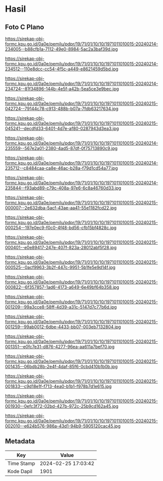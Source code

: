 # Hasil

## Foto C Plano

https://sirekap-obj-formc.kpu.go.id/0a0e/pemilu/pdpr/19/71/01/10/10/1971011010015-20240214-234005--b88cfb1a-7112-49e0-8984-5ac2a3baf39d.jpg

https://sirekap-obj-formc.kpu.go.id/0a0e/pemilu/pdpr/19/71/01/10/10/1971011010015-20240214-234512--110e8dcc-cc54-4f5c-a449-e8621459d5bd.jpg

https://sirekap-obj-formc.kpu.go.id/0a0e/pemilu/pdpr/19/71/01/10/10/1971011010015-20240214-234724--81f34896-144b-4e5f-a42b-5ea5ce3e9bec.jpg

https://sirekap-obj-formc.kpu.go.id/0a0e/pemilu/pdpr/19/71/01/10/10/1971011010015-20240215-042724--79144c78-c913-488b-b07a-7fdb63217634.jpg

https://sirekap-obj-formc.kpu.go.id/0a0e/pemilu/pdpr/19/71/01/10/10/1971011010015-20240215-045241--decdfd33-6401-4d7e-af80-0287943d3ea3.jpg

https://sirekap-obj-formc.kpu.go.id/0a0e/pemilu/pdpr/19/71/01/10/10/1971011010015-20240214-235559--567e2a01-2380-4ad5-87df-0f75713890c9.jpg

https://sirekap-obj-formc.kpu.go.id/0a0e/pemilu/pdpr/19/71/01/10/10/1971011010015-20240214-235712--c8484caa-ca8e-46ac-b28a-f79d1cd54a77.jpg

https://sirekap-obj-formc.kpu.go.id/0a0e/pemilu/pdpr/19/71/01/10/10/1971011010015-20240214-235844--f93abd89-c79c-408a-97e6-6c8a46760d33.jpg

https://sirekap-obj-formc.kpu.go.id/0a0e/pemilu/pdpr/19/71/01/10/10/1971011010015-20240215-000007--2e632dba-5acf-43ae-aa41-55e1182fcd22.jpg

https://sirekap-obj-formc.kpu.go.id/0a0e/pemilu/pdpr/19/71/01/10/10/1971011010015-20240215-000254--197e0ec9-f0c0-4f48-bd56-cfb15bf4828c.jpg

https://sirekap-obj-formc.kpu.go.id/0a0e/pemilu/pdpr/19/71/01/10/10/1971011010015-20240215-000401--e0e89417-247e-407f-823a-28012abf5f28.jpg

https://sirekap-obj-formc.kpu.go.id/0a0e/pemilu/pdpr/19/71/01/10/10/1971011010015-20240215-000525--0acf9963-3b2f-447c-9951-5b1fe5e9d14f.jpg

https://sirekap-obj-formc.kpu.go.id/0a0e/pemilu/pdpr/19/71/01/10/10/1971011010015-20240215-000822--6f357857-1ad6-4173-a649-6e49bf64b358.jpg

https://sirekap-obj-formc.kpu.go.id/0a0e/pemilu/pdpr/19/71/01/10/10/1971011010015-20240215-001209--99a3cce8-58ff-4d39-a31c-5147d7c77b6d.jpg

https://sirekap-obj-formc.kpu.go.id/0a0e/pemilu/pdpr/19/71/01/10/10/1971011010015-20240215-001259--99ab0012-6dbe-4433-bb07-003eb7132804.jpg

https://sirekap-obj-formc.kpu.go.id/0a0e/pemilu/pdpr/19/71/01/10/10/1971011010015-20240215-001351--e0fc7e31-d876-4277-96ea-aa611a7bef70.jpg

https://sirekap-obj-formc.kpu.go.id/0a0e/pemilu/pdpr/19/71/01/10/10/1971011010015-20240215-001435--06bdb28b-2e4f-4daf-85f6-0cbd410b1b0b.jpg

https://sirekap-obj-formc.kpu.go.id/0a0e/pemilu/pdpr/19/71/01/10/10/1971011010015-20240215-001833--c9d18e1f-f713-4ea0-b1b1-f978b7d1e615.jpg

https://sirekap-obj-formc.kpu.go.id/0a0e/pemilu/pdpr/19/71/01/10/10/1971011010015-20240215-001930--0efc3f72-02bd-427b-972c-25b9cd162a45.jpg

https://sirekap-obj-formc.kpu.go.id/0a0e/pemilu/pdpr/19/71/01/10/10/1971011010015-20240215-002010--e624b576-986a-43d1-94b9-5905120cac45.jpg


## Metadata

| Key        | Value               |
| ---------- | ------------------- |
| Time Stamp | 2024-02-25 17:03:42 |
| Kode Dapil | 1901                |



